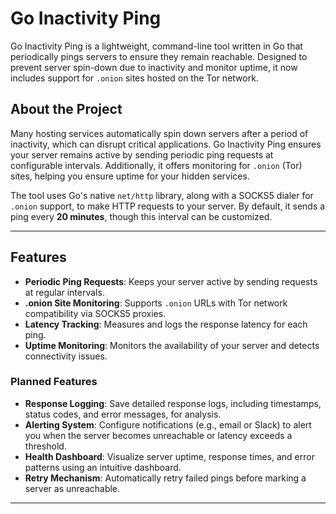 # **Go Inactivity Ping**

Go Inactivity Ping is a lightweight, command-line tool written in Go that periodically pings servers to ensure they remain reachable. Designed to prevent server spin-down due to inactivity and monitor uptime, it now includes support for `.onion` sites hosted on the Tor network.

## **About the Project**

Many hosting services automatically spin down servers after a period of inactivity, which can disrupt critical applications. Go Inactivity Ping ensures your server remains active by sending periodic ping requests at configurable intervals. Additionally, it offers monitoring for `.onion` (Tor) sites, helping you ensure uptime for your hidden services.

The tool uses Go's native `net/http` library, along with a SOCKS5 dialer for `.onion` support, to make HTTP requests to your server. By default, it sends a ping every **20 minutes**, though this interval can be customized.

---

## **Features**

- **Periodic Ping Requests**: Keeps your server active by sending requests at regular intervals.
- **.onion Site Monitoring**: Supports `.onion` URLs with Tor network compatibility via SOCKS5 proxies.
- **Latency Tracking**: Measures and logs the response latency for each ping.
- **Uptime Monitoring**: Monitors the availability of your server and detects connectivity issues.

### **Planned Features**
- **Response Logging**: Save detailed response logs, including timestamps, status codes, and error messages, for analysis.
- **Alerting System**: Configure notifications (e.g., email or Slack) to alert you when the server becomes unreachable or latency exceeds a threshold.
- **Health Dashboard**: Visualize server uptime, response times, and error patterns using an intuitive dashboard.
- **Retry Mechanism**: Automatically retry failed pings before marking a server as unreachable.

---

